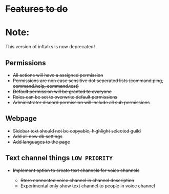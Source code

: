 # <del>Features to do</del>

# Note:

This version of inftalks is now deprecated!

## Permissions

-   <del>All actions will have a assigned permission</del>
-   <del>Permissions are non case sensitive dot seperated lists (command.ping, command.help, command.test)</del>
-   <del>Default permission will be granted to everyone</del>
-   <del>Roles can be set to overwrite default permissions</del>
-   <del>Administrator discord permission will include all sub permissions</del>

## Webpage

-   <del>Sidebar text should not be copyable, highlight selected guild<del>
-   <del>Add all new db settings<del>
-   <del>Add languages to the page<del>

## Text channel things `LOW PRIORITY`

-   <del>Implement option to create text channels for voice channels<del>
    -   <del>Store connected voice channel in channel description<del>
    -   <del>Experimental only show text channel to people in voice channel<del>
